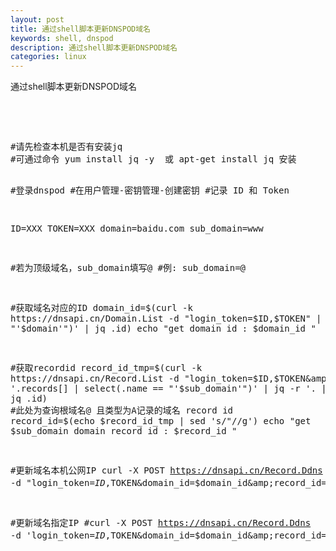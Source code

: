 ```yaml
---
layout: post
title: 通过shell脚本更新DNSPOD域名
keywords: shell, dnspod
description: 通过shell脚本更新DNSPOD域名
categories: linux
---
```


通过shell脚本更新DNSPOD域名
    <p>&nbsp;</p>
<p>&nbsp;</p>
<div class="cnblogs_Highlighter">
<pre class="brush:bash;gutter:true;">#请先检查本机是否有安装jq
#可通过命令 yum install jq -y  或 apt-get install jq 安装


#登录dnspod
#在用户管理-密钥管理-创建密钥
#记录 ID 和 Token

ID=XXX
TOKEN=XXX
domain=baidu.com
sub_domain=www

#若为顶级域名，sub_domain填写@ 
#例: sub_domain=@

#获取域名对应的ID
domain_id=$(curl -k https://dnsapi.cn/Domain.List -d "login_token=$ID,$TOKEN" | jq -r '.domains[] | select(.punycode == "'$domain'")'  | jq .id)
echo "get domain id : $domain_id "

#获取recordid
record_id_tmp=$(curl -k https://dnsapi.cn/Record.List -d "login_token=$ID,$TOKEN&amp;domain_id=$domain_id"  | jq -r '.records[] | select(.name == "'$sub_domain'")' | jq -r '. | select(.type == "A")' | jq .id)
#此处为查询根域名@ 且类型为A记录的域名 record id
record_id=$(echo $record_id_tmp | sed 's/\"//g')
echo "get $sub_domain domain record id : $record_id "


#更新域名本机公网IP
curl -X POST https://dnsapi.cn/Record.Ddns -d "login_token=$ID,$TOKEN&amp;domain_id=$domain_id&amp;record_id=$record_id&amp;record_line=默认&amp;sub_domain=$sub_domain"


#更新域名指定IP
#curl -X POST https://dnsapi.cn/Record.Ddns -d 'login_token=$ID,$TOKEN&amp;domain_id=$domain_id&amp;record_id=$record_id&amp;record_line=默认&amp;sub_domain=$sub_domain&amp;value=$ip
</pre>
</div>
<p>　　</p>
    
